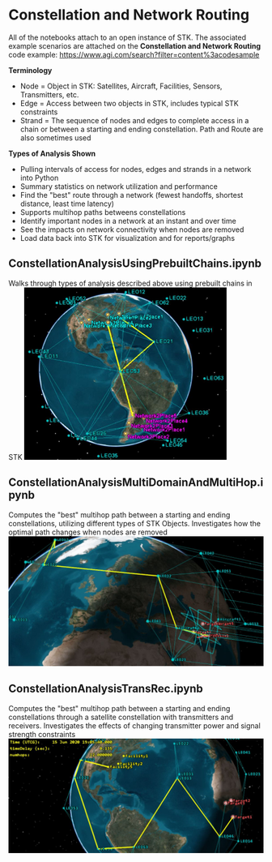 # Constellation and Network Routing

All of the notebooks attach to an open instance of STK.
The associated example scenarios are attached on the **Constellation and Network Routing** code example: https://www.agi.com/search?filter=content%3acodesample

**Terminology**
* Node = Object in STK: Satellites, Aircraft, Facilities, Sensors, Transmitters, etc.
* Edge = Access between two objects in STK, includes typical STK constraints
* Strand = The sequence of nodes and edges to complete access in a chain or between a starting and ending constellation. Path and Route are also sometimes used
 
**Types of Analysis Shown**
* Pulling intervals of access for nodes, edges and strands in a network into Python
* Summary statistics on network utilization and performance
* Find the "best" route through a network (fewest handoffs, shortest distance, least time latency)
* Supports multihop paths betweens constellations
* Identify important nodes in a network at an instant and over time
* See the impacts on network connectivity when nodes are removed
* Load data back into STK for visualization and for reports/graphs

## ConstellationAnalysisUsingPrebuiltChains.ipynb

Walks through types of analysis described above using prebuilt chains in STK
<img src="chainPaths.jpg" alt="Drawing" style="width: 400px;"/>


## ConstellationAnalysisMultiDomainAndMultiHop.ipynb

Computes the "best" multihop path between a starting and ending constellations, utilizing different types of STK Objects. Investigates how the optimal path changes when nodes are removed
<img src="MultiDomain.jpg" alt="Drawing" style="width: 600px;"/>


## ConstellationAnalysisTransRec.ipynb
Computes the "best" multihop path between a starting and ending constellations through a satellite constellation with transmitters and receivers. Investigates the effects of changing transmitter power and signal strength constraints
<img src="TransmitterAndReceiver.jpg" alt="Drawing" style="width: 600px;"/>
